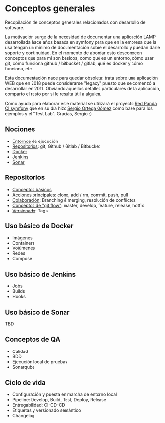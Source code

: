 # Conceptos generales

Recopilación de conceptos generales relacionados con desarrollo de software.

La motivación surge de la necesidad de documentar una aplicación LAMP desarrollada hace años basada en symfony para que en la empresa que la usa tengan un mínimo de documentación sobre el desarrollo y puedan darle soporte y continuidad. En el momento de abordar esto desconocen conceptos que para mí son básicos, como qué es un entorno, cómo usar git, cómo funciona github / bitbucket / gitlab, qué es docker y cómo funciona, etc.

Esta documentación nace para quedar obsoleta: trata sobre una aplicación WEB que en 2018 puede considerarse "legacy" puesto que se comenzó a desarrollar en 2011. Obviando aquellos detalles particulares de la aplicación, comparto el resto por si le resulta útil a alguien.

Como ayuda para elaborar este material se utilizará el proyecto [Red Panda CI symfony](https://github.com/sergioortegagomez/red-panda-ci-symfony) que en su día hizo [Sergio Ortega Gómez](https://github.com/sergioortegagomez) como base para los ejemplos y el "Test Lab". Gracias, Sergio :)

## Nociones

- [Entornos](environments.md) de ejecución
- [Repositorios](repositories.md): git, Github / Gitlab / Bitbucket
- [Docker](docker.md)
- [Jenkins](jenkins.md)
- [Sonar](sonar.md)

## Repositorios

- [Conceptos básicos](repositories/repositories-basic-concepts.md)
- [Acciones principales](repositories/repositories-main-actions.md): clone, add / rm, commit, push, pull
- [Colaboración](repositories/repositories-collaboration.md): Branching & merging, resolución de conflictos
- [Conceptos de "git flow"](repositories/repositories-git-flow.md): master, develop, feature, release, hotfix
- [Versionado](repositories/repositories-tags.md): Tags

## Uso básico de Docker

- Imágenes
- Containers
- Volúmenes
- Redes
- Compose

## Uso básico de Jenkins

- [Jobs](jenkins/jenkins-jobs.md)
- Builds
- Hooks

## Uso básico de Sonar

TBD

## Conceptos de QA

- Calidad
- BDD
- Ejecución local de pruebas
- Sonarqube

## Ciclo de vida

- Configuración y puesta en marcha de entorno local
- Pipeline: Develop, Build, Test, Deploy, Release
- Entregabilidad: CI-CD-CD
- Etiquetas y versionado semántico
- Changelog
